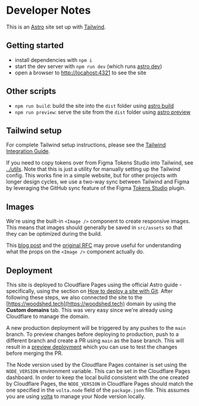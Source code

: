 # Developer Notes

This is an [Astro](https://docs.astro.build) site set up with [Tailwind](https://tailwindcss.com).

## Getting started

-   install dependencies with `npm i`
-   start the dev server with `npm run dev` (which runs [astro dev](https://docs.astro.build/en/reference/cli-reference/#astro-dev))
-   open a browser to [http://locahost:4321](http://localhost:4321) to see the site

## Other scripts

-   `npm run build`: build the site into the `dist` folder using [astro build](https://docs.astro.build/en/reference/cli-reference/#astro-build)
-   `npm run preview`: serve the site from the `dist` folder using [astro preview](https://docs.astro.build/en/reference/cli-reference/#astro-preview)

## Tailwind setup

For complete Tailwind setup instructions, please see the [Tailwind Integration Guide](https://docs.astro.build/en/guides/integrations-guide/tailwind).

If you need to copy tokens over from Figma Tokens Studio into Tailwind, see [../utils](../src/utils/getTailwindColorsFromTokens.js). Note that this is just a utility for manually setting up the Tailwind config. This works fine in a simple website, but for other projects with longer design cycles, we use a two-way sync between Tailwind and Figma by leveraging the GitHub sync feature of the Figma [Tokens Studio](https://tokens.studio/) plugin.

## Images

We're using the built-in `<Image />` component to create responsive images. This means that images should generally be saved in `src/assets` so that they can be optimized during the build.

This [blog post](https://scottwillsey.com/image-rabbit-hole-3/) and the [original RFC](https://github.com/withastro/astro/issues/492) may prove useful for understanding what the props on the `<Image />` component actually do.

## Deployment

This site is deployed to Cloudflare Pages using the official Astro guide - specifically, using the section on [How to deploy a site with Git](https://docs.astro.build/en/guides/deploy/cloudflare/#how-to-deploy-a-site-with-git). After following these steps, we also connected the site to the [https://woodshed.tech](https://woodshed.tech) domain by using the **Custom domains** tab. This was very easy since we're already using Cloudflare to manage the domain.

A new production deployment will be triggered by any pushes to the `main` branch. To preview changes before deploying to production, push to a different branch and create a PR using `main` as the base branch. This will result in a [preview deployment](https://developers.cloudflare.com/pages/platform/preview-deployments/) which you can use to test the changes before merging the PR.

The Node version used by the Cloudflare Pages container is set using the `NODE_VERSION` environment variable. This can be set in the Cloudflare Pages dashboard. In order to keep the local build consistent with the one created by Cloudflare Pages, the `NODE_VERSION` in Cloudflare Pages should match the one specified in the `volta.node` field of the `package.json` file. This assumes you are using [volta](https://volta.sh/) to manage your Node version locally.
